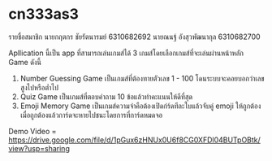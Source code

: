 # cn333as3

รายชื่อสมาชิก 
นายกฤตกร ชัยรัตนารมย์ 6310682692 
นายณนฐ์ อังสุวพัฒนากุล 6310682700

Apllication นี้เป็น app ที่สามารถเล่นเกมส์ได้ 3 เกมส์โดยเลือกเกมส์ที่จะเล่นผ่านหน้าหลัก 
Game ดังนี้
1. Number Guessing Game เป็นเกมส์ที่ต้องทายตัวเลข 1 - 100 โดนระบบจะคอยบอกว่าเลขสูงไปหรือต่ำไป
2. Quiz Game เป็นเกมส์ที่ตอบคำถาม 10 ข้อแล้วทำคะแนนให้ดีที่สุด
3. Emoji Memory Game เป็นเกมส์ความจำคือต้องเปิดก่ร์ดทีละใบแล้วจับคู่ emoji ให้ถูกต้องเมื่อถูกต้องแล้วการ์ดจะหายไปชนะโดยการที่การ์ดหมดจอ

Demo Video = https://drive.google.com/file/d/1pGux6zHNUx0U6f8CG0XFDl04BUTpOBtk/view?usp=sharing
